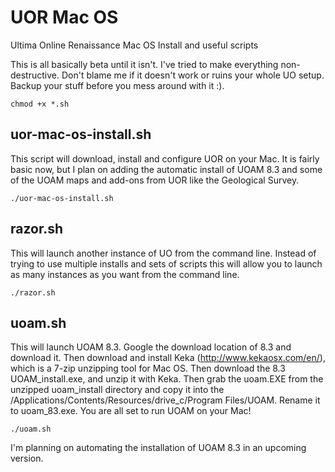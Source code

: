 # UOR Mac OS

Ultima Online Renaissance Mac OS Install and useful scripts

This is all basically beta until it isn't. I've tried to make everything non-destructive. Don't blame me if it doesn't work or ruins your whole UO setup. Backup your stuff before you mess around with it :).  

```shell
chmod +x *.sh
```

## uor-mac-os-install.sh 

This script will download, install and configure UOR on your Mac. It is fairly basic now, but I plan on adding the automatic install of UOAM 8.3 and some of the UOAM maps and add-ons from UOR like the Geological Survey.

```shell
./uor-mac-os-install.sh 
```
## razor.sh

This will launch another instance of UO from the command line. Instead of trying to use multiple installs and sets of scripts this will allow you to launch as many instances as you want from the command line.

```shell
./razor.sh
```

## uoam.sh

This will launch UOAM 8.3. Google the download location of 8.3 and download it. Then download and install Keka (http://www.kekaosx.com/en/), which is a 7-zip unzipping tool for Mac OS. Then download the 8.3 UOAM_install.exe, and unzip it with Keka. Then grab the uoam.EXE from the unzipped uoam_install directory and copy it into the /Applications/Contents/Resources/drive_c/Program Files/UOAM. Rename it to uoam_83.exe. You are all set to run UOAM on your Mac!

```shell
./uoam.sh
```

I'm planning on automating the installation of UOAM 8.3 in an upcoming version. 



